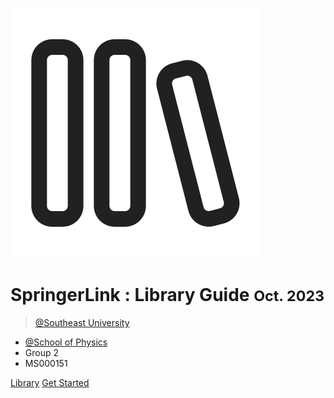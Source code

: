<!-- _coverpage.md -->

![](_media/Library.svg)

# SpringerLink : Library Guide <small>Oct. 2023</small>

> [@Southeast University](https://www.seu.edu.cn/english/)

- [@School of Physics](https://physics.seu.edu.cn/23149/list.htm)
- Group 2
- MS000151

[Library](http://www.lib.seu.edu.cn/)
[Get Started](README.md)